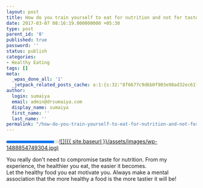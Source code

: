 ```yaml
---
layout: post
title: How do you train yourself to eat for nutrition and not for taste?
date: 2017-03-07 08:16:19.000000000 +05:30
type: post
parent_id: '0'
published: true
password: ''
status: publish
categories:
- Healthy Eating
tags: []
meta:
  _wpas_done_all: '1'
  _jetpack_related_posts_cache: a:1:{s:32:"8f6677c9d6b0f903e98ad32ec61f8deb";a:2:{s:7:"expires";i:1593715248;s:7:"payload";a:3:{i:0;a:1:{s:2:"id";i:1971;}i:1;a:1:{s:2:"id";i:1992;}i:2;a:1:{s:2:"id";i:1769;}}}}
author:
  login: sumaiya
  email: admin@drsumaiya.com
  display_name: sumaiya
  first_name: ''
  last_name: ''
permalink: "/how-do-you-train-yourself-to-eat-for-nutrition-and-not-for-taste/"
---
```

<progress id="progress_1488854749348" value="0.9" class="wp_media_indicator"></progress>[![]({{ site.baseurl }}/assets/images/wp-1488854749304.jpg)](http://drsumaiya.com/wp-content/uploads/2017/03/wp-1488854749304.jpg)

You really don't need to compromise taste for nutrition. From my experience, the healthier you eat, the easier it becomes.  
Let the healthy food you eat motivate you. Always make a mental association that the more healthy a food is the more tastier it will be!

